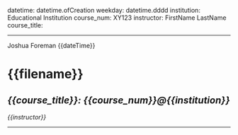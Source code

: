 datetime: datetime.ofCreation
weekday: datetime.dddd
institution: Educational Institution
course_num: XY123
instructor: FirstName LastName
course_title: 

---
Joshua Foreman
{{dateTime}}

# {{filename}}
## *{{course_title}}: {{course_num}}@{{institution}}*
*{{instructor}}*

---
